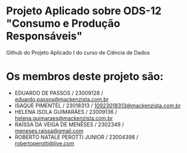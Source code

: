 # Projeto Aplicado sobre ODS-12 "Consumo e Produção Responsáveis"
Github do Projeto Aplicado I do curso de Ciência de Dados 

# Os membros deste projeto são:
- EDUARDO DE PASSOS / 23009128 / eduardo.passos@mackenzista.com.br 
- ISAQUE PIMENTEL / 23018313 / 10923018313@mackenzista.com.br
- HELENA ISOLA GUIMARÃES / 23009136 / helena.guimaraes@mackenzista.com.br
- RAÍSSA DA VEIGA DE MENÊSES / 2302349 / meneses.raissa@gmail.com
- ROBERTO NATALE PEROTTI JUNIOR / 23004398 / robertoperotti@live.com
